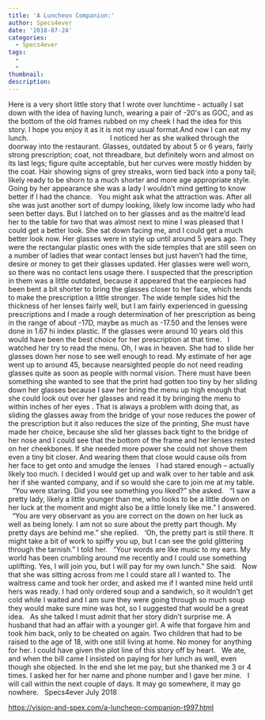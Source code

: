 ```yaml
---
title: 'A Luncheon Companion:'
author: Specs4ever
date: '2018-07-24'
categories:
  - Specs4ever
tags:
  - 
  - 
thumbnail: 
description: 
---
```


Here is a very short little story that I wrote over lunchtime - actually I sat down with the idea of having lunch, wearing a pair of -20's as GOC, and as the bottom of the old frames rubbed on my cheek I had the idea for this story. I hope you enjoy it as it is not my usual format.And now I can eat my lunch.                                       
 
I noticed her as she walked through the doorway into the restaurant. Glasses, outdated by about 5 or 6 years, fairly strong prescription; coat, not threadbare, but definitely worn and almost on its last legs; figure quite acceptable, but her curves were mostly hidden by the coat. Hair showing signs of grey streaks, worn tied back into a pony tail; likely ready to be shorn to a much shorter and more age appropriate style. Going by her appearance she was a lady I wouldn’t mind getting to know better if I had the chance.
 
You might ask what the attraction was. After all she was just another sort of dumpy looking, likely low income lady who had seen better days. But I latched on to her glasses and as the maitre’d lead her to the table for two that was almost next to mine I was pleased that I could get a better look. She sat down facing me, and I could get a much better look now. Her glasses were in style up until around 5 years ago. They were the rectangular plastic ones with the side temples that are still seen on a number of ladies that wear contact lenses but just haven’t had the time, desire or money to get their glasses updated. Her glasses were well worn, so there was no contact lens usage there. I suspected that the prescription in them was a little outdated, because it appeared that the earpieces had been bent a bit shorter to bring the glasses closer to her face, which tends to make the prescription a little stronger. The wide temple sides hid the thickness of her lenses fairly well, but I am fairly experienced in guessing prescriptions and I made a rough determination of her prescription as being in the range of about -17D, maybe as much as -17.50 and the lenses were done in 1.67 hi index plastic. If the glasses were around 10 years old this would have been the best choice for her prescription at that time.
 
I watched her try to read the menu. Oh, I was in heaven. She had to slide her glasses down her nose to see well enough to read. My estimate of her age went up to around 45, because nearsighted people do not need reading glasses quite as soon as people with normal vision. There must have been something she wanted to see that the print had gotten too tiny by her sliding down her glasses because I saw her bring the menu up high enough that she could look out over her glasses and read it by bringing the menu to within inches of her eyes . That is always a problem with doing that, as sliding the glasses away from the bridge of your nose reduces the power of the prescription but it also reduces the size of the printing, She must have made her choice, because she slid her glasses back tight to the bridge of her nose and I could see that the bottom of the frame and her lenses rested on her cheekbones. If she needed more power she could not shove them even a tiny bit closer. And wearing them that close would cause oils from her face to get onto and smudge the lenses
 
I had stared enough – actually likely too much. I decided I would get up and walk over to her table and ask her if she wanted company, and if so would she care to join me at my table.
 
“You were staring. Did you see something you liked?” she asked.
 
“I saw a pretty lady, likely a little younger than me, who looks to be a little down on her luck at the moment and might also be a little lonely like me.” I answered.
 
“You are very observant as you are correct on the down on her luck as well as being lonely. I am not so sure about the pretty part though. My pretty days are behind me.” she replied.
 
‘Oh, the pretty part is still there. It might take a bit of work to spiffy you up, but I can see the gold glittering through the tarnish.” I told her.
 
“Your words are like music to my ears. My world has been crumbling around me recently and I could use something uplifting. Yes, I will join you, but I will pay for my own lunch.” She said.
 
Now that she was sitting across from me I could stare all I wanted to. The waitress came and took her order, and asked me if I wanted mine held until hers was ready. I had only ordered soup and a sandwich, so it wouldn’t get cold while I waited and I am sure they were going through so much soup they would make sure mine was hot, so I suggested that would be a great idea.
 
As she talked I must admit that her story didn’t surprise me. A husband that had an affair with a younger girl. A wife that forgave him and took him back, only to be cheated on again. Two children that had to be raised to the age of 18, with one still living at home. No money for anything for her. I could have given the plot line of this story off by heart.
 
We ate, and when the bill came I insisted on paying for her lunch as well, even though she objected. In the end she let me pay, but she thanked me 3 or 4 times. I asked her for her name and phone number and I gave her mine.
 
I will call within the next couple of days. It may go somewhere, it may go nowhere.
 
Specs4ever
July 2018

https://vision-and-spex.com/a-luncheon-companion-t997.html
